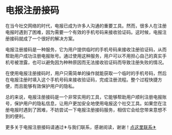 # 电报注册接码

在当今社交网络的时代，电报已成为许多人沟通的重要工具。然而，很多人在注册电报时遇到了困难，因为需要一个有效的手机号码来接收验证码。这时候，电报注册接码就成了一个很好的解决方案。

电报注册接码是一种服务，它为用户提供临时的手机号码来接收注册验证码，从而帮助用户成功注册电报账号。通过使用这种服务，用户可以不用担心自己的真实手机号被泄露，也可以避免因为种种原因而无法接收验证码而导致注册失败的情况。

在使用电报注册接码时，用户只需简单的操作就能获取一个临时的手机号码，然后在电报注册时填入这个手机号码来接收验证码，完成注册流程。整个过程快捷方便，而且能够有效保护用户的隐私。

总的来说，电报注册接码是一个非常实用的工具，它能够帮助用户顺利注册电报账号，保护用户的隐私信息，让用户更加安全地使用电报这个社交工具。如果您在注册电报时遇到了困难，不妨尝试一下电报注册接码服务，相信它会给您带来意想不到的便利。

更多关于电报注册接码请通过✈与我们联系，感谢阅读，谢谢！[点这里联系✈](https://t.me/pt99bot)